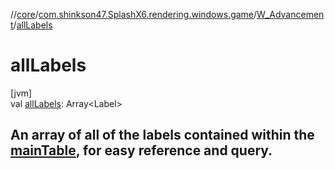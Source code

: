 //[core](../../../index.md)/[com.shinkson47.SplashX6.rendering.windows.game](../index.md)/[W_Advancement](index.md)/[allLabels](all-labels.md)

# allLabels

[jvm]\
val [allLabels](all-labels.md): Array&lt;Label&gt;

##  An array of all of the labels contained within the [mainTable](main-table.md), for easy reference and query.
